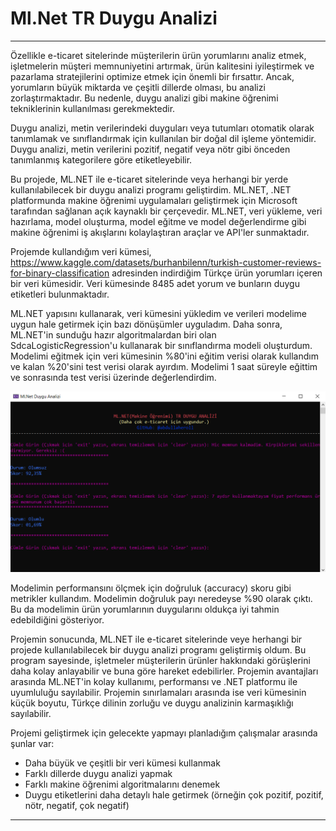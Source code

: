 # Ml.Net TR Duygu Analizi

-------------------------

Özellikle e-ticaret sitelerinde müşterilerin ürün yorumlarını analiz etmek, işletmelerin müşteri memnuniyetini artırmak, ürün kalitesini iyileştirmek ve pazarlama stratejilerini optimize etmek için önemli bir fırsattır. Ancak, yorumların büyük miktarda ve çeşitli dillerde olması, bu analizi zorlaştırmaktadır. Bu nedenle, duygu analizi gibi makine öğrenimi tekniklerinin kullanılması gerekmektedir.

Duygu analizi, metin verilerindeki duyguları veya tutumları otomatik olarak tanımlamak ve sınıflandırmak için kullanılan bir doğal dil işleme yöntemidir. Duygu analizi, metin verilerini pozitif, negatif veya nötr gibi önceden tanımlanmış kategorilere göre etiketleyebilir.

Bu projede, ML.NET ile e-ticaret sitelerinde veya herhangi bir yerde kullanılabilecek bir duygu analizi programı geliştirdim. ML.NET, .NET platformunda makine öğrenimi uygulamaları geliştirmek için Microsoft tarafından sağlanan açık kaynaklı bir çerçevedir. ML.NET, veri yükleme, veri hazırlama, model oluşturma, model eğitme ve model değerlendirme gibi makine öğrenimi iş akışlarını kolaylaştıran araçlar ve API'ler sunmaktadır.

Projemde kullandığım veri kümesi, https://www.kaggle.com/datasets/burhanbilenn/turkish-customer-reviews-for-binary-classification adresinden indirdiğim Türkçe ürün yorumları içeren bir veri kümesidir. Veri kümesinde 8485 adet yorum ve bunların duygu etiketleri bulunmaktadır.

ML.NET yapısını kullanarak, veri kümesini yükledim ve verileri modelime uygun hale getirmek için bazı dönüşümler uyguladım. Daha sonra, ML.NET'in sunduğu hazır algoritmalardan biri olan SdcaLogisticRegression'u kullanarak bir sınıflandırma modeli oluşturdum. Modelimi eğitmek için veri kümesinin %80'ini eğitim verisi olarak kullandım ve kalan %20'sini test verisi olarak ayırdım. Modelimi 1 saat süreyle eğittim ve sonrasında test verisi üzerinde değerlendirdim.

![alt text](https://github.com/abdullaheroll/Ml.Net-TR-Duygu-Analizi/blob/main/TRDuyguAnalizi/bin/Debug/net7.0/programarayuz.png?raw=true)

Modelimin performansını ölçmek için doğruluk (accuracy) skoru gibi metrikler kullandım. Modelimin doğruluk payı neredeyse %90 olarak çıktı. Bu da modelimin ürün yorumlarının duygularını oldukça iyi tahmin edebildiğini gösteriyor.

Projemin sonucunda, ML.NET ile e-ticaret sitelerinde veye herhangi bir projede kullanılabilecek bir duygu analizi programı geliştirmiş oldum. Bu program sayesinde, işletmeler müşterilerin ürünler hakkındaki görüşlerini daha kolay anlayabilir ve buna göre hareket edebilirler. Projemin avantajları arasında ML.NET'in kolay kullanımı, performansı ve .NET platformu ile uyumluluğu sayılabilir. Projemin sınırlamaları arasında ise veri kümesinin küçük boyutu, Türkçe dilinin zorluğu ve duygu analizinin karmaşıklığı sayılabilir.

Projemi geliştirmek için gelecekte yapmayı planladığım çalışmalar arasında şunlar var:

- Daha büyük ve çeşitli bir veri kümesi kullanmak
- Farklı dillerde duygu analizi yapmak
- Farklı makine öğrenimi algoritmalarını denemek
- Duygu etiketlerini daha detaylı hale getirmek (örneğin çok pozitif, pozitif, nötr, negatif, çok negatif)

---
